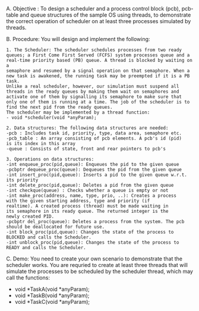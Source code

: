 A. Objective : To design a scheduler and a process control block (pcb),
pcb-table and queue structures of the sample OS using threads, to
demonstrate the correct operation of scheduler on at least three
processes simulated by threads.

B. Procedure: You will design and implement the following:

	1. The Scheduler: The scheduler schedules processes from two ready
	queues; a First Come First Served (FCFS) system processes queue and a
	real-time priority based (PB) queue. A thread is blocked by waiting on a
	semaphore and resumed by a signal operation on that semaphore. When a
	new task is awakened, the running task may be preempted if it is a PB
	task.
	Unlike a real scheduler, however, our simulation must suspend all
	threads in the ready queues by making them wait on semaphores and
	activate one of them by signalling its semaphore to make sure that
	only one of them is running at a time. The job of the scheduler is to
	find the next pid from the ready queues.
	The scheduler may be implemented by a thread function:
	- void *scheduler(void *anyParam);

	2. Data structures: The following data structures are needed:
	-pcb : Includes task id, priority, type, data area, semaphore etc.
	-pcb_table : An array consisting of pcb elements. A pcb's id (pid)
	is its index in this array
	-queue : Consists of state, front and rear pointers to pcb's

	3. Operations on data structures:
	-int enqueue_proc(pid,queue): Enqueues the pid to the given queue
	-pcbptr dequeue_proc(queue): Dequeues the pid from the given queue
	-int insert_proc(pid,queue): Inserts a pid to the given queue w.r.t.
	its priority
	-int delete_proc(pid,queue): Deletes a pid from the given queue
	-int checkque(queue) : Checks whether a queue is empty or not
	-int make_proc(address, name, type, prio, ..): Creates a process
	with the given starting address, type and priority (if
	realtime). A created process (thread) must be made waiting in
	its semaphore in its ready queue. The returned integer is the
	newly created PID.
	-pcbptr del_proc(queue): Deletes a process from the system. The pcb
	should be deallocated for future use.
	-int block_proc(pid,queue): Changes the state of the process to
	BLOCKED and calls the Scheduler.
	-int unblock_proc(pid,queue): Changes the state of the process to
	READY and calls the Scheduler.
C. Demo: You need to create your own scenario to demonstrate that the
scheduler works. You are requried to create at least three threads that
will simulate the processes to be scheduled by the scheduler thread,
which may call the functions:
- void *TaskA(void *anyParam);
- void *TaskB(void *anyParam);
- void *TaskC(void *anyParam);